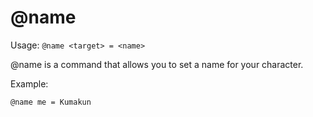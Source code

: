 # @name

Usage: `@name <target> = <name>`

@name is a command that allows you to set a name for your character.

Example:

```
@name me = Kumakun
```
